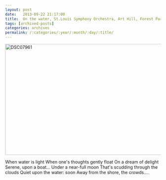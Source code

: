 ```yaml
---
layout: post
date:	2013-09-22 21:17:00
title:  On the water, St.Louis Symphony Orchestra, Art Hill, Forest Park, 140913
tags: [archived-posts]
categories: archives
permalink: /:categories/:year/:month/:day/:title/
---
```

<a href="http://www.flickr.com/photos/86494503@N00/9876475966/" title="DSC07961 by mohandep, on Flickr"><img src="http://farm8.staticflickr.com/7307/9876475966_08af02177d_z.jpg" width="640" height="360" alt="DSC07961"></a>

When water is light
When one's thoughts gently float
On a dream of delight
Serene, upon a boat...
Under a near-full moon
That's scudding through the clouds
Quiet upon the water: soon
Away from the shore, the crowds....
